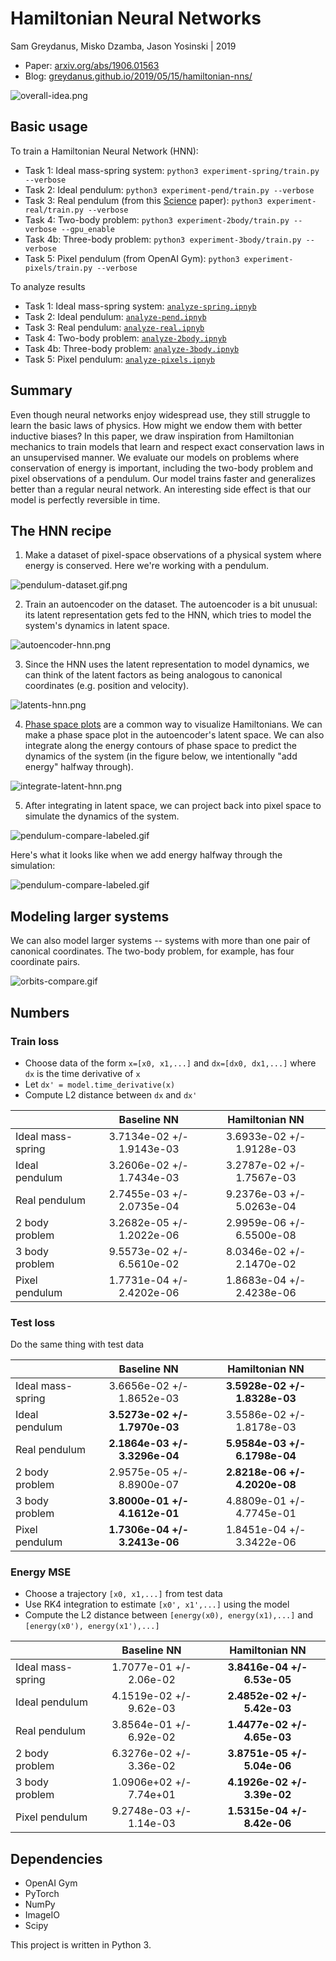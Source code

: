 Hamiltonian Neural Networks
=======
Sam Greydanus, Misko Dzamba, Jason Yosinski | 2019

* Paper: [arxiv.org/abs/1906.01563](https://arxiv.org/abs/1906.01563)
* Blog: [greydanus.github.io/2019/05/15/hamiltonian-nns/](https://greydanus.github.io/2019/05/15/hamiltonian-nns/)

![overall-idea.png](static/overall-idea.png)

Basic usage
--------

To train a Hamiltonian Neural Network (HNN):
 * Task 1: Ideal mass-spring system: `python3 experiment-spring/train.py --verbose`
 * Task 2: Ideal pendulum: `python3 experiment-pend/train.py --verbose`
 * Task 3: Real pendulum (from this [Science](http://science.sciencemag.org/content/324/5923/81) paper): `python3 experiment-real/train.py --verbose`
 * Task 4: Two-body problem: `python3 experiment-2body/train.py --verbose --gpu_enable`
 * Task 4b: Three-body problem: `python3 experiment-3body/train.py --verbose`
 * Task 5: Pixel pendulum (from OpenAI Gym): `python3 experiment-pixels/train.py --verbose`

To analyze results
 * Task 1: Ideal mass-spring system: [`analyze-spring.ipnyb`](analyze-spring.ipynb)
 * Task 2: Ideal pendulum: [`analyze-pend.ipnyb`](analyze-pend.ipynb)
 * Task 3: Real pendulum: [`analyze-real.ipnyb`](analyze-real.ipynb)
 * Task 4: Two-body problem: [`analyze-2body.ipnyb`](analyze-2body.ipynb)
 * Task 4b: Three-body problem: [`analyze-3body.ipnyb`](analyze-3body.ipynb)
 * Task 5: Pixel pendulum: [`analyze-pixels.ipnyb`](analyze-pixels.ipynb)

Summary
--------

Even though neural networks enjoy widespread use, they still struggle to learn the basic laws of physics. How might we endow them with better inductive biases? In this paper, we draw inspiration from Hamiltonian mechanics to train models that learn and respect exact conservation laws in an unsupervised manner. We evaluate our models on problems where conservation of energy is important, including the two-body problem and pixel observations of a pendulum. Our model trains faster and generalizes better than a regular neural network. An interesting side effect is that our model is perfectly reversible in time.


The HNN recipe
--------

1. Make a dataset of pixel-space observations of a physical system where energy is conserved. Here we're working with a pendulum.

![pendulum-dataset.gif.png](static/pendulum-dataset.gif.png)

2. Train an autoencoder on the dataset. The autoencoder is a bit unusual: its latent representation gets fed to the HNN, which tries to model the system's dynamics in latent space.

![autoencoder-hnn.png](static/autoencoder-hnn.png)

3. Since the HNN uses the latent representation to model dynamics, we can think of the latent factors as being analogous to canonical coordinates (e.g. position and velocity).

![latents-hnn.png](static/latents-hnn.png)

4. [Phase space plots](https://en.wikiversity.org/wiki/Advanced_Classical_Mechanics/Phase_Space) are a common way to visualize Hamiltonians. We can make a phase space plot in the autoencoder's latent space. We can also integrate along the energy contours of phase space to predict the dynamics of the system (in the figure below, we intentionally "add energy" halfway through).

![integrate-latent-hnn.png](static/integrate-latent-hnn.png)

5. After integrating in latent space, we can project back into pixel space to simulate the dynamics of the system.

![pendulum-compare-labeled.gif](static/pend-compare.gif)

Here's what it looks like when we add energy halfway through the simulation:

![pendulum-compare-labeled.gif](static/addenergy.gif)

Modeling larger systems
--------

We can also model larger systems -- systems with more than one pair of canonical coordinates. The two-body problem, for example, has four coordinate pairs.

![orbits-compare.gif](static/orbits-compare.gif)


Numbers
--------

### Train loss
* Choose data of the form `x=[x0, x1,...]` and `dx=[dx0, dx1,...]` where `dx` is the time derivative of `x`
* Let `dx' = model.time_derivative(x)`
* Compute L2 distance between `dx` and `dx'`

|               	| Baseline NN 		| Hamiltonian NN 	|
| ------------- 	| :---------------: | :---------------: |
| Ideal mass-spring |  	3.7134e-02 +/- 1.9143e-03 | 3.6933e-02 +/- 1.9128e-03 		|
| Ideal pendulum 	|   3.2606e-02 +/- 1.7434e-03 | 3.2787e-02 +/- 1.7567e-03 		|
| Real pendulum 	|   2.7455e-03 +/- 2.0735e-04 | 9.2376e-03 +/- 5.0263e-04 		|
| 2 body problem 	|   3.2682e-05 +/- 1.2022e-06 | 2.9959e-06 +/- 6.5500e-08		|
| 3 body problem 	|   9.5573e-02 +/- 6.5610e-02 | 8.0346e-02 +/- 2.1470e-02		|
| Pixel pendulum 	|   1.7731e-04 +/- 2.4202e-06 | 1.8683e-04 +/- 2.4238e-06 		|


### Test loss
Do the same thing with test data

|               	| Baseline NN 			| Hamiltonian NN 	|
| ------------- 	| :-------------------: | :---------------: |
| Ideal mass-spring |  	3.6656e-02 +/- 1.8652e-03 | **3.5928e-02 +/- 1.8328e-03** 	|
| Ideal pendulum 	|   **3.5273e-02 +/- 1.7970e-03** | 3.5586e-02 +/- 1.8178e-03 	|
| Real pendulum 	|   **2.1864e-03 +/- 3.3296e-04** | **5.9584e-03 +/- 6.1798e-04** 	|
| 2 body problem 	|   2.9575e-05 +/- 8.8900e-07 | **2.8218e-06 +/- 4.2020e-08** 	|
| 3 body problem 	|   **3.8000e-01 +/- 4.1612e-01**  	| 4.8809e-01 +/- 4.7745e-01	|
| Pixel pendulum 	|   **1.7306e-04 +/- 3.2413e-06**   | 1.8451e-04 +/- 3.3422e-06 |

### Energy MSE
* Choose a trajectory `[x0, x1,...]` from test data
* Use RK4 integration to estimate `[x0', x1',...]` using the model
* Compute the L2 distance between `[energy(x0), energy(x1),...]` and `[energy(x0'), energy(x1'),...]`

|               	| Baseline NN 			| Hamiltonian NN	|
| ------------- 	| :-------------------:	| :---------------:	|
| Ideal mass-spring | 1.7077e-01 +/- 2.06e-02  | **3.8416e-04 +/- 6.53e-05** |
| Ideal pendulum 	| 4.1519e-02 +/- 9.62e-03  | **2.4852e-02 +/- 5.42e-03** |
| Real pendulum 	| 3.8564e-01 +/- 6.92e-02  | **1.4477e-02 +/- 4.65e-03**	|
| 2 body problem 	| 6.3276e-02 +/- 3.36e-02  | **3.8751e-05 +/- 5.04e-06** |
| 3 body problem 	| 1.0906e+02 +/- 7.74e+01  | **4.1926e-02 +/- 3.39e-02**	|
| Pixel pendulum 	| 9.2748e-03 +/- 1.14e-03  | **1.5315e-04 +/- 8.42e-06** 	|


Dependencies
--------
 * OpenAI Gym
 * PyTorch
 * NumPy
 * ImageIO
 * Scipy
 
This project is written in Python 3.